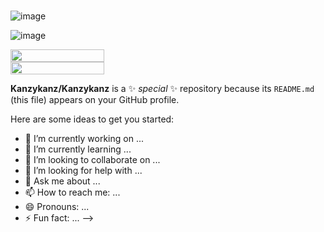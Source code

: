 ###
![image](https://github.com/Kanzykanz/Kanzykanz/assets/164191059/c7c94041-f703-4194-a1d6-4d97d1d85417)

![image](https://github.com/Kanzykanz/Kanzykanz/assets/164191059/c14b1518-e753-4a45-97da-9ec1ef7de7f8)

<a href="https://www.glitter-graphics.com"><img src="http://dl10.glitter-graphics.net/pub/585/585586e4j4vxtm9j.gif" width=150 height=20 border=0></a><br><a href="https://www.glitter-graphics.com" target=_blank>
<a href="https://www.glitter-graphics.com"><img src="http://dl9.glitter-graphics.net/pub/523/523619kq839m3zgi.gif" width=150 height=20 border=0></a><br><a href="https://www.glitter-graphics.com" target=_blank></a>

**Kanzykanz/Kanzykanz** is a ✨ _special_ ✨ repository because its `README.md` (this file) appears on your GitHub profile.

Here are some ideas to get you started:

- 🔭 I’m currently working on ...
- 🌱 I’m currently learning ...
- 👯 I’m looking to collaborate on ...
- 🤔 I’m looking for help with ...
- 💬 Ask me about ...
- 📫 How to reach me: ...
- 😄 Pronouns: ...
- ⚡ Fun fact: ...
-->

